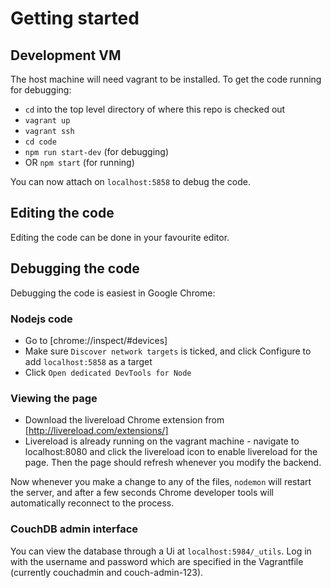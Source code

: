# Getting started
## Development VM
The host machine will need vagrant to be installed.
To get the code running for debugging:
* `cd` into the top level directory of where this repo is checked out
* `vagrant up`
* `vagrant ssh`
* `cd code`
* `npm run start-dev` (for debugging)
* OR `npm start` (for running)

You can now attach on `localhost:5858` to debug the code.

## Editing the code
Editing the code can be done in your favourite editor.

## Debugging the code
Debugging the code is easiest in Google Chrome:
### Nodejs code
* Go to [chrome://inspect/#devices]
* Make sure `Discover network targets` is ticked, and click Configure to add `localhost:5858` as a target
* Click `Open dedicated DevTools for Node`
### Viewing the page
* Download the livereload Chrome extension from [http://livereload.com/extensions/]
* Livereload is already running on the vagrant machine - navigate to localhost:8080 and click the livereload icon to enable livereload for the page. Then the page should refresh whenever you modify the backend.

Now whenever you make a change to any of the files, `nodemon` will restart the server, and after a few seconds Chrome developer tools will automatically reconnect to the process.
### CouchDB admin interface
You can view the database through a Ui at `localhost:5984/_utils`. Log in with the username and password which are specified in the Vagrantfile (currently couchadmin and couch-admin-123).
